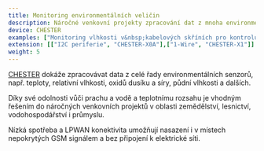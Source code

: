 ```yaml
---
title: Monitoring environmentálních veličin
description: Náročné venkovní projekty zpracování dat z mnoha environmentálních senzorů, např. teploty, relativní vlhkosti, oxidů dusíku a síry, půdní vlhkosti a dalších.
device: CHESTER
examples: ["Monitoring vlhkosti v&nbsp;kabelových skříních pro kontrolu jejich kvality","Monitoring kvality ovzduší s využitím billboardů","Měření lokální teploty u&nbsp;lapačů kůrovce","Monitoring vlhkosti půdy v lesích"]
extension: [["I2C periferie", "CHESTER-X0A"],["1-Wire", "CHESTER-X1"]]
weight: 5
---
```


[CHESTER](/cs/chester/) dokáže zpracovávat data z celé řady environmentálních senzorů, např. teploty, relativní vlhkosti, oxidů dusíku a síry, půdní vlhkosti a dalších.

Díky své odolnosti vůči prachu a vodě a teplotnímu rozsahu je vhodným řešením do náročných venkovních projektů v oblasti zemědělství, lesnictví, vodohospodářství i průmyslu.

Nízká spotřeba a LPWAN konektivita umožňují nasazení i v místech nepokrytých GSM signálem a bez připojení k elektrické síti.
